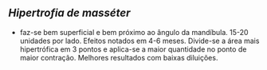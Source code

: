 ## ***Hipertrofia de masséter***


- faz-se bem superficial e bem próximo ao ângulo da mandíbula. 15-20 unidades por lado. Efeitos notados em 4-6 meses. Divide-se a área mais hipertrófica em 3 pontos e aplica-se a maior quantidade no ponto de maior contração. Melhores resultados com baixas diluições.

